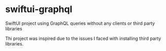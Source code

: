# swiftui-graphql
SwiftUI project using GraphQL queries without any clients or third party libraries

Thi project was inspired due to the issues I faced with installing third party libraries.
